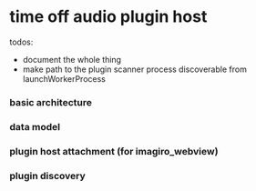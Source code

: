 # time off audio plugin host

todos:
- document the whole thing
- make path to the plugin scanner process discoverable from launchWorkerProcess

### basic architecture

### data model

### plugin host attachment (for imagiro_webview)

### plugin discovery
